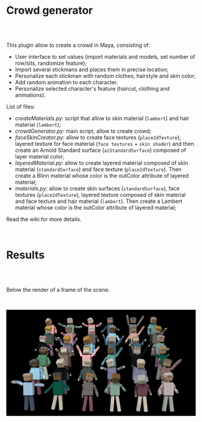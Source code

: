 
# Crowd generator

<br/><br/>

This plugin allow to create a crowd in Maya, consisting of:

* User interface to set values (import materials and models, set number of row/sits, randomize feature);
* Import several stickmans and places them in precise location;
* Personalize each stickman with random clothes, hairstyle and skin color;
* Add random animation to each character.
* Personalize selected character's feature (haircut, clothing and animations).

List of files:

* *createMaterials.py*: script that allow to skin material (`lambert`) and hair material (`lambert`);
* *crowdGenerator.py*: main script, allow to create crowd;
* *faceSkinCreator.py*: allow to create face textures (`place2dTexture`), layered texture for face material (`face textures` + `skin shader`) and then create an Arnold Standard surface (`aiStandardSurface`) composed of layer material color;
* *layeredMaterial.py*: allow to create layered material composed of skin material (`standardSurface`) and face texture (`place2dTexture`). Then create a Blinn material whose color is the outColor attribute of layered material;
* *materials.py*: allow to create skin surfaces (`standardSurface`), face textures (`place2dTexture`), layered texture composed of skin material and face texture and hair material (`lambert`). Then create a Lambert material whose color is the outColor attribute of layered material;

Read the wiki for more details.

<br/>

# Results

<br/><br/>

Below the render of a frame of the scene.

<br/>

![Render](./img/render1080p.jpg)

